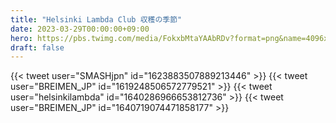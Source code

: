 ```yaml
---
title: "Helsinki Lambda Club 収穫の季節"
date: 2023-03-29T00:00:00+09:00
hero: https://pbs.twimg.com/media/FokxbMtaYAAbRDv?format=png&name=4096x4096
draft: false
---
```


{{< tweet user="SMASHjpn" id="1623883507889213446" >}}
{{< tweet user="BREIMEN_JP" id="1619248506572779521" >}}
{{< tweet user="helsinkilambda" id="1640286966653812736" >}}
{{< tweet user="BREIMEN_JP" id="1640719074471858177" >}}
